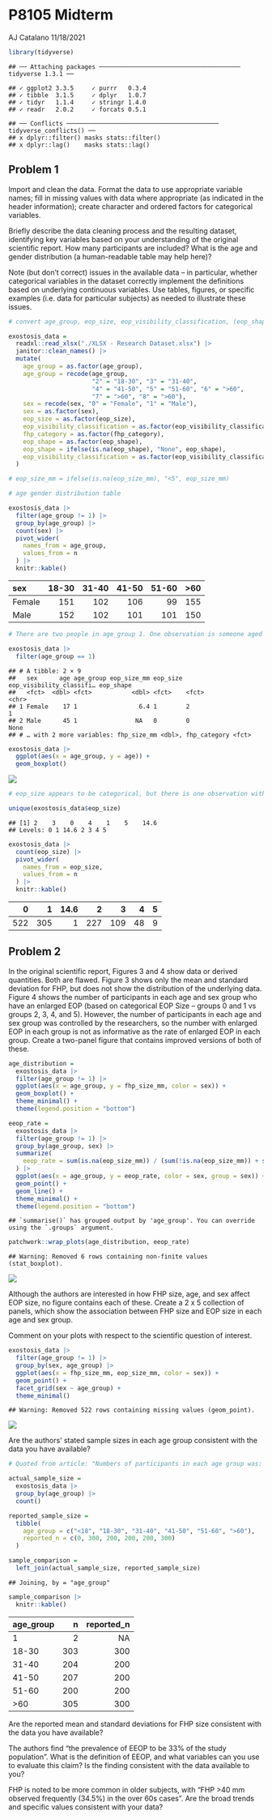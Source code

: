 P8105 Midterm
================
AJ Catalano
11/18/2021

``` r
library(tidyverse)
```

    ## ── Attaching packages ─────────────────────────────────────── tidyverse 1.3.1 ──

    ## ✓ ggplot2 3.3.5     ✓ purrr   0.3.4
    ## ✓ tibble  3.1.5     ✓ dplyr   1.0.7
    ## ✓ tidyr   1.1.4     ✓ stringr 1.4.0
    ## ✓ readr   2.0.2     ✓ forcats 0.5.1

    ## ── Conflicts ────────────────────────────────────────── tidyverse_conflicts() ──
    ## x dplyr::filter() masks stats::filter()
    ## x dplyr::lag()    masks stats::lag()

## Problem 1

Import and clean the data. Format the data to use appropriate variable
names; fill in missing values with data where appropriate (as indicated
in the header information); create character and ordered factors for
categorical variables.

Briefly describe the data cleaning process and the resulting dataset,
identifying key variables based on your understanding of the original
scientific report. How many participants are included? What is the age
and gender distribution (a human-readable table may help here)?

Note (but don’t correct) issues in the available data – in particular,
whether categorical variables in the dataset correctly implement the
definitions based on underlying continuous variables. Use tables,
figures, or specific examples (i.e. data for particular subjects) as
needed to illustrate these issues.

``` r
# convert age_group, eop_size, eop_visibility_classification, (eop_shape - ), and fhp_category into factor variables

exostosis_data = 
  readxl::read_xlsx("./XLSX - Research Dataset.xlsx") |> 
  janitor::clean_names() |> 
  mutate(
    age_group = as.factor(age_group),
    age_group = recode(age_group,
                       "2" = "18-30", "3" = "31-40",
                       "4" = "41-50", "5" = "51-60", "6" = ">60",
                       "7" = ">60", "8" = ">60"),
    sex = recode(sex, "0" = "Female", "1" = "Male"),
    sex = as.factor(sex),
    eop_size = as.factor(eop_size),
    eop_visibility_classification = as.factor(eop_visibility_classification),
    fhp_category = as.factor(fhp_category),
    eop_shape = as.factor(eop_shape),
    eop_shape = ifelse(is.na(eop_shape), "None", eop_shape),
    eop_visibility_classification = as.factor(eop_visibility_classification)
  )

# eop_size_mm = ifelse(is.na(eop_size_mm), "<5", eop_size_mm)
```

``` r
# age gender distribution table

exostosis_data |> 
  filter(age_group != 1) |> 
  group_by(age_group) |> 
  count(sex) |> 
  pivot_wider(
    names_from = age_group,
    values_from = n
  ) |> 
  knitr::kable()
```

| sex    | 18-30 | 31-40 | 41-50 | 51-60 | \>60 |
|:-------|------:|------:|------:|------:|-----:|
| Female |   151 |   102 |   106 |    99 |  155 |
| Male   |   152 |   102 |   101 |   101 |  150 |

``` r
# There are two people in age_group 1. One observation is someone aged 17, while the other is 45. The 17 year old should not be included in the analysis as the paper states the age range is 18-86. The 45 year old should be in the 41-50 year-old age group.

exostosis_data |> 
  filter(age_group == 1)
```

    ## # A tibble: 2 × 9
    ##   sex      age age_group eop_size_mm eop_size eop_visibility_classifi… eop_shape
    ##   <fct>  <dbl> <fct>           <dbl> <fct>    <fct>                    <chr>    
    ## 1 Female    17 1                 6.4 1        2                        1        
    ## 2 Male      45 1                NA   0        0                        None     
    ## # … with 2 more variables: fhp_size_mm <dbl>, fhp_category <fct>

``` r
exostosis_data |> 
  ggplot(aes(x = age_group, y = age)) +
  geom_boxplot()
```

![](p8105_midterm_files/figure-gfm/unnamed-chunk-2-1.png)<!-- -->

``` r
# eop_size appears to be categorical, but there is one observation with a value of 14.6 that is does not appear to follow eop_size coding categories.

unique(exostosis_data$eop_size)
```

    ## [1] 2    3    0    4    1    5    14.6
    ## Levels: 0 1 14.6 2 3 4 5

``` r
exostosis_data |> 
  count(eop_size) |> 
  pivot_wider(
    names_from = eop_size,
    values_from = n
  ) |> 
  knitr::kable()
```

|   0 |   1 | 14.6 |   2 |   3 |   4 |   5 |
|----:|----:|-----:|----:|----:|----:|----:|
| 522 | 305 |    1 | 227 | 109 |  48 |   9 |

## Problem 2

In the original scientific report, Figures 3 and 4 show data or derived
quantities. Both are flawed. Figure 3 shows only the mean and standard
deviation for FHP, but does not show the distribution of the underlying
data. Figure 4 shows the number of participants in each age and sex
group who have an enlarged EOP (based on categorical EOP Size – groups 0
and 1 vs groups 2, 3, 4, and 5). However, the number of participants in
each age and sex group was controlled by the researchers, so the number
with enlarged EOP in each group is not as informative as the rate of
enlarged EOP in each group. Create a two-panel figure that contains
improved versions of both of these.

``` r
age_distribution = 
  exostosis_data |> 
  filter(age_group != 1) |> 
  ggplot(aes(x = age_group, y = fhp_size_mm, color = sex)) +
  geom_boxplot() +
  theme_minimal() +
  theme(legend.position = "bottom")

eeop_rate = 
  exostosis_data |> 
  filter(age_group != 1) |> 
  group_by(age_group, sex) |> 
  summarize(
    eeop_rate = sum(is.na(eop_size_mm)) / (sum(!is.na(eop_size_mm)) + sum(is.na(eop_size_mm)))
  ) |> 
  ggplot(aes(x = age_group, y = eeop_rate, color = sex, group = sex)) +
  geom_point() +
  geom_line() +
  theme_minimal() +
  theme(legend.position = "bottom")
```

    ## `summarise()` has grouped output by 'age_group'. You can override using the `.groups` argument.

``` r
patchwork::wrap_plots(age_distribution, eeop_rate)
```

    ## Warning: Removed 6 rows containing non-finite values (stat_boxplot).

![](p8105_midterm_files/figure-gfm/unnamed-chunk-3-1.png)<!-- -->

Although the authors are interested in how FHP size, age, and sex affect
EOP size, no figure contains each of these. Create a 2 x 5 collection of
panels, which show the association between FHP size and EOP size in each
age and sex group.

Comment on your plots with respect to the scientific question of
interest.

``` r
exostosis_data |> 
  filter(age_group != 1) |> 
  group_by(sex, age_group) |> 
  ggplot(aes(x = fhp_size_mm, eop_size_mm, color = sex)) +
  geom_point() +
  facet_grid(sex ~ age_group) +
  theme_minimal()
```

    ## Warning: Removed 522 rows containing missing values (geom_point).

![](p8105_midterm_files/figure-gfm/unnamed-chunk-4-1.png)<!-- -->

Are the authors’ stated sample sizes in each age group consistent with
the data you have available?

``` r
# Quoted from article: "Numbers of participants in each age group was: 18–30 n = 300, 31–40 n = 200, 41–50 n = 200, 51–60 n = 200 and >60 n = 300"

actual_sample_size =
  exostosis_data |> 
  group_by(age_group) |> 
  count()

reported_sample_size = 
  tibble(
    age_group = c("<18", "18-30", "31-40", "41-50", "51-60", ">60"),
    reported_n = c(0, 300, 200, 200, 200, 300)
  )

sample_comparison =
  left_join(actual_sample_size, reported_sample_size)
```

    ## Joining, by = "age_group"

``` r
sample_comparison |> 
  knitr::kable()
```

| age_group |   n | reported_n |
|:----------|----:|-----------:|
| 1         |   2 |         NA |
| 18-30     | 303 |        300 |
| 31-40     | 204 |        200 |
| 41-50     | 207 |        200 |
| 51-60     | 200 |        200 |
| \>60      | 305 |        300 |

Are the reported mean and standard deviations for FHP size consistent
with the data you have available?

The authors find “the prevalence of EEOP to be 33% of the study
population”. What is the definition of EEOP, and what variables can you
use to evaluate this claim? Is the finding consistent with the data
available to you?

FHP is noted to be more common in older subjects, with “FHP \>40 mm
observed frequently (34.5%) in the over 60s cases”. Are the broad trends
and specific values consistent with your data?
